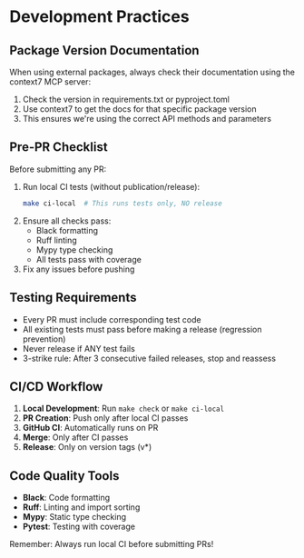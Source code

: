 # Development Practices

## Package Version Documentation

When using external packages, always check their documentation using the context7 MCP server:
1. Check the version in requirements.txt or pyproject.toml
2. Use context7 to get the docs for that specific package version
3. This ensures we're using the correct API methods and parameters

## Pre-PR Checklist

Before submitting any PR:
1. Run local CI tests (without publication/release):
   ```bash
   make ci-local  # This runs tests only, NO release
   ```
2. Ensure all checks pass:
   - Black formatting
   - Ruff linting
   - Mypy type checking
   - All tests pass with coverage
3. Fix any issues before pushing

## Testing Requirements

- Every PR must include corresponding test code
- All existing tests must pass before making a release (regression prevention)
- Never release if ANY test fails
- 3-strike rule: After 3 consecutive failed releases, stop and reassess

## CI/CD Workflow

1. **Local Development**: Run `make check` or `make ci-local`
2. **PR Creation**: Push only after local CI passes
3. **GitHub CI**: Automatically runs on PR
4. **Merge**: Only after CI passes
5. **Release**: Only on version tags (v*)

## Code Quality Tools

- **Black**: Code formatting
- **Ruff**: Linting and import sorting
- **Mypy**: Static type checking
- **Pytest**: Testing with coverage

Remember: Always run local CI before submitting PRs!